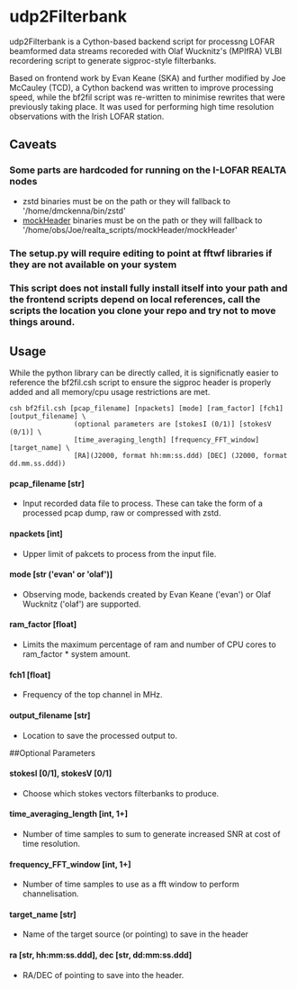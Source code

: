 udp2Filterbank
==============

udp2Filterbank is a Cython-based backend script for processng LOFAR beamformed data streams recoreded with Olaf Wucknitz's (MPIfRA) VLBI recordering script to generate sigproc-style filterbanks. 

Based on frontend work by Evan Keane (SKA) and further modified by Joe McCauley (TCD), a Cython backend was written to improve processing speed, while the bf2fil script was re-written to minimise rewrites that were previously taking place. It was used for performing high time resolution observations with the Irish LOFAR station.


Caveats
-------	
### Some parts are hardcoded for running on the I-LOFAR REALTA nodes
* zstd binaries must be on the path or they will fallback to '/home/dmckenna/bin/zstd'
* [mockHeader](https://github.com/evanocathain/mockHeader) binaries must be on the path or they will fallback to '/home/obs/Joe/realta_scripts/mockHeader/mockHeader'

### The setup.py will require editing to point at fftwf libraries if they are not available on your system

### This script does not install fully install itself into your path and the frontend scripts depend on local references, call the scripts the location you clone your repo and try not to move things around.

Usage
-----
While the python library can be directly called, it is significnatly easier to reference the bf2fil.csh script to ensure the sigproc header is properly added and all memory/cpu usage restrictions are met.

```
csh bf2fil.csh [pcap_filename] [npackets] [mode] [ram_factor] [fch1] [output_filename] \
				(optional parameters are [stokesI (0/1)] [stokesV (0/1)] \
				[time_averaging_length] [frequency_FFT_window] [target_name] \
				[RA](J2000, format hh:mm:ss.ddd) [DEC] (J2000, format dd.mm.ss.ddd))
```

#### pcap_filename [str]
- Input recorded data file to process. These can take the form of a processed pcap dump, raw or compressed with zstd.

#### npackets [int]
- Upper limit of pakcets to process from the input file.

#### mode [str ('evan' or 'olaf')]
- Observing mode, backends created by Evan Keane ('evan') or Olaf Wucknitz ('olaf') are supported.

#### ram_factor [float]
- Limits the maximum percentage of ram and number of CPU cores to ram_factor * system amount.

#### fch1 [float]
- Frequency of the top channel in MHz.

#### output_filename [str]
- Location to save the processed output to.

##Optional Parameters
#### stokesI [0/1], stokesV [0/1]
- Choose which stokes vectors filterbanks to produce.

#### time_averaging_length [int, 1+]
- Number of time samples to sum to generate increased SNR at cost of time resolution.

#### frequency_FFT_window [int, 1+]
- Number of time samples to use as a fft window to perform channelisation.

#### target_name [str]
- Name of the target source (or pointing) to save in the header

#### ra [str, hh:mm:ss.ddd], dec [str, dd:mm:ss.ddd]
- RA/DEC of pointing to save into the header.